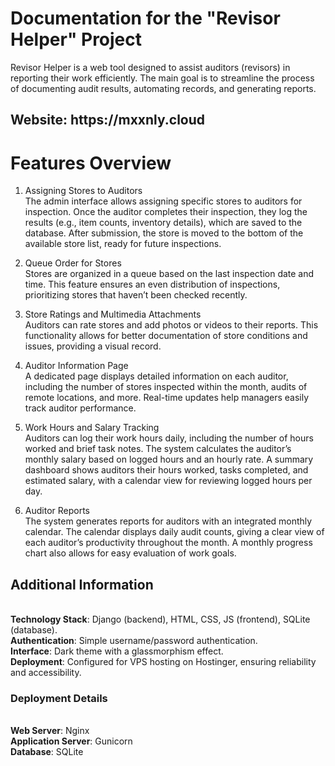 <h1>Documentation for the "Revisor Helper" Project</h1>
Revisor Helper is a web tool designed to assist auditors (revisors) in reporting their work efficiently. The main goal is to streamline the process of documenting audit results, automating records, and generating reports.

<h2>Website: https://mxxnly.cloud</h2>

<h1>Features Overview</h1>

1. Assigning Stores to Auditors <br>
The admin interface allows assigning specific stores to auditors for inspection.
Once the auditor completes their inspection, they log the results (e.g., item counts, inventory details), which are saved to the database.
After submission, the store is moved to the bottom of the available store list, ready for future inspections.


2. Queue Order for Stores<br>
Stores are organized in a queue based on the last inspection date and time.
This feature ensures an even distribution of inspections, prioritizing stores that haven’t been checked recently.

3. Store Ratings and Multimedia Attachments<br>
Auditors can rate stores and add photos or videos to their reports.
This functionality allows for better documentation of store conditions and issues, providing a visual record.

5. Auditor Information Page<br>
A dedicated page displays detailed information on each auditor, including the number of stores inspected within the month, audits of remote locations, and more.
Real-time updates help managers easily track auditor performance.

6. Work Hours and Salary Tracking<br>
Auditors can log their work hours daily, including the number of hours worked and brief task notes.
The system calculates the auditor’s monthly salary based on logged hours and an hourly rate.
A summary dashboard shows auditors their hours worked, tasks completed, and estimated salary, with a calendar view for reviewing logged hours per day.

7. Auditor Reports<br>
The system generates reports for auditors with an integrated monthly calendar.
The calendar displays daily audit counts, giving a clear view of each auditor’s productivity throughout the month.
A monthly progress chart also allows for easy evaluation of work goals.





<h2>Additional Information</h2> <br>
<b>Technology Stack</b>: Django (backend), HTML, CSS, JS (frontend), SQLite (database). <br>
<b>Authentication</b>: Simple username/password authentication. <br>
<b>Interface</b>: Dark theme with a glassmorphism effect. <br>
<b>Deployment</b>: Configured for VPS hosting on Hostinger, ensuring reliability and accessibility. <br>
<h3>Deployment Details</h3> <br>
<b>Web Server</b>: Nginx <br>
<b>Application Server</b>: Gunicorn <br>
<b>Database</b>: SQLite <br>
